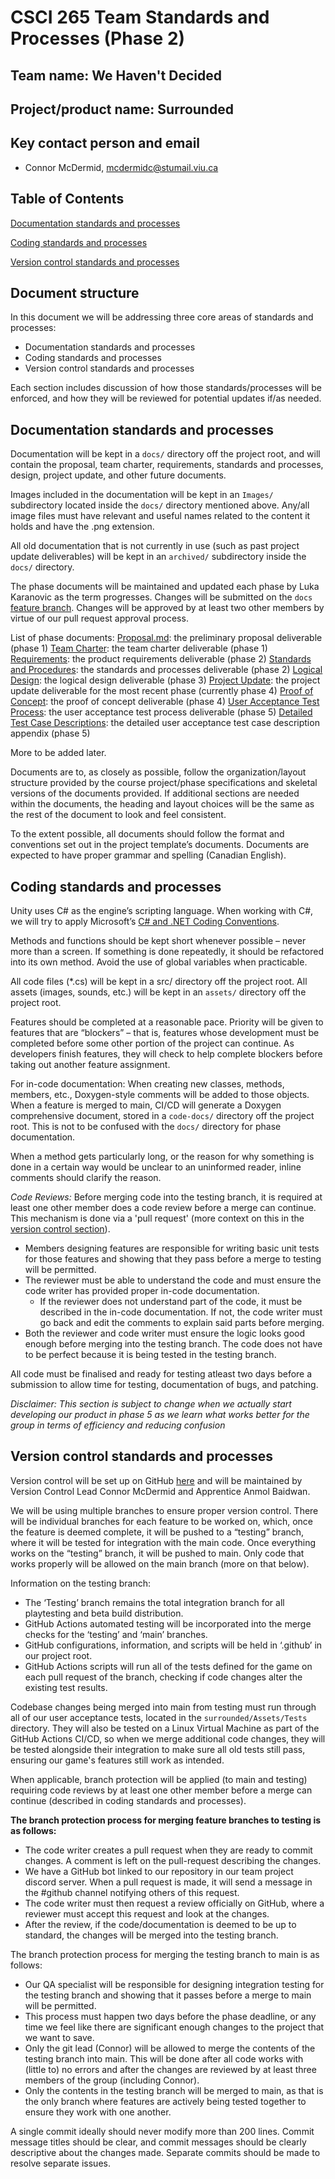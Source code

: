 # CSCI 265 Team Standards and Processes (Phase 2)

## Team name: We Haven't Decided

## Project/product name: Surrounded

## Key contact person and email

 - Connor McDermid, mcdermidc@stumail.viu.ca

## Table of Contents

[Documentation standards and processes](#docs) 

[Coding standards and processes](#code) 

[Version control standards and processes](#vc)

## Document structure

In this document we will be addressing three core areas of standards and processes:
 - Documentation standards and processes
 - Coding standards and processes
 - Version control standards and processes

Each section includes discussion of how those standards/processes will be enforced, and how they will be reviewed for potential updates if/as needed.

## <a name=”docs”></a>Documentation standards and processes

Documentation will be kept in a `docs/` directory off the project root, and will contain the proposal, team charter, requirements, standards and processes, design, project update, and other future documents.

Images included in the documentation will be kept in an `Images/` subdirectory located inside the `docs/` directory mentioned above. 
Any/all image files must have relevant and useful names related to the content it holds and have the .png extension. 

All old documentation that is not currently in use (such as past project update deliverables) will be kept in an `archived/` subdirectory inside the `docs/` directory.

The phase documents will be maintained and updated each phase by Luka Karanovic as the term progresses. Changes will be submitted on the `docs` [feature branch](#vc). Changes will be approved by at least two other members by virtue of our pull request approval process.

List of phase documents:
[Proposal.md](proposal.md): the preliminary proposal deliverable (phase 1)
[Team Charter](charter.md): the team charter deliverable (phase 1)
[Requirements](requirements.md): the product requirements deliverable (phase 2)
[Standards and Procedures](standards.md): the standards and processes deliverable (phase 2)
[Logical Design](logicaldesign.md): the logical design deliverable (phase 3)
[Project Update](update.md): the project update deliverable for the most recent phase (currently phase 4)
[Proof of Concept](proofconcept.md): the proof of concept deliverable (phase 4)
[User Acceptance Test Process](uatesting.md): the user acceptance test process deliverable (phase 5)
[Detailed Test Case Descriptions](testcases.md): the detailed user acceptance test case description appendix (phase 5)

More to be added later.

Documents are to, as closely as possible, follow the organization/layout structure provided by the course project/phase specifications and skeletal versions of the documents provided. If additional sections are needed within the documents, the heading and layout choices will be the same as the rest of the document to look and feel consistent.

To the extent possible, all documents should follow the format and conventions set out in the project template’s documents. Documents are expected to have proper grammar and spelling (Canadian English).

## <a name=”code”></a>Coding standards and processes

Unity uses C# as the engine’s scripting language. When working with C#, we will try to apply Microsoft’s [C# and .NET Coding Conventions](https://learn.microsoft.com/en-us/dotnet/csharp/fundamentals/coding-style/coding-conventions). 

Methods and functions should be kept short whenever possible – never more than a screen. If something is done repeatedly, it should be refactored into its own method. Avoid the use of global variables when practicable.

All code files (\*.cs) will be kept in a src/ directory off the project root. All assets (images, sounds, etc.) will be kept in an `assets/` directory off the project root.

Features should be completed at a reasonable pace. Priority will be given to features that are “blockers” – that is, features whose development must be completed before some other portion of the project can continue.
As developers finish features, they will check to help complete blockers before taking out another feature assignment.

For in-code documentation: When creating new classes, methods, members, etc., Doxygen-style comments will be added to those objects. When a feature is merged to main, CI/CD will generate a Doxygen comprehensive document, stored in a `code-docs/` directory off the project root. This is not to be confused with the `docs/` directory for phase documentation.

When a method gets particularly long, or the reason for why something is done in a certain way would be unclear to an uninformed reader, inline comments should clarify the reason.

*Code Reviews:*
Before merging code into the testing branch, it is required at least one other member does a code review before a merge can continue. This mechanism is done via a 'pull request' (more context on this in the [version control section](#vc)).
* Members designing features are responsible for writing basic unit tests for those features and showing that they pass before a merge to testing will be permitted. 
* The reviewer must be able to understand the code and must ensure the code writer has provided proper in-code documentation. 
    * If the reviewer does not understand part of the code, it must be described in the in-code documentation. If not, the code writer must go back and edit the comments to explain said parts before merging.
* Both the reviewer and code writer must ensure the logic looks good enough before merging into the testing branch. The code does not have to be perfect because it is being tested in the testing branch.

All code must be finalised and ready for testing atleast two days before a submission to allow time for testing, documentation of bugs, and patching.

*Disclaimer: This section is subject to change when we actually start developing our product in phase 5 as we learn what works better for the group in terms of efficiency and reducing confusion*

## <a name=”vc”></a>Version control standards and processes

Version control will be set up on GitHub [here](https://github.com/wehaventdecided/surrounded) and will be maintained by Version Control Lead Connor McDermid and Apprentice Anmol Baidwan.

We will be using multiple branches to ensure proper version control. There will be individual branches for each feature to be worked on, which, once the feature is deemed complete, it will be pushed to a “testing” branch, where it will be tested for integration with the main code. Once everything works on the “testing” branch, it will be pushed to main.
Only code that works properly will be allowed on the main branch (more on that below). 

Information on the testing branch:

* The ‘Testing’ branch remains the total integration branch for all playtesting and beta build distribution.
* GitHub Actions automated testing will be incorporated into the merge checks for the ‘testing’ and ‘main’ branches.
* GitHub configurations, information, and scripts will be held in ‘.github’ in our project root.
* GitHub Actions scripts will run all of the tests defined for the game on each pull request of the branch, checking if code changes alter the existing test results.

Codebase changes being merged into main from testing must run through all of our user acceptance tests, located in the `surrounded/Assets/Tests` directory. They will also be tested on a Linux Virtual Machine as part of the GitHub Actions CI/CD, so when we merge additional code changes, they will be tested alongside their integration to make sure all old tests still pass, ensuring our game's features still work as intended.

When applicable, branch protection will be applied (to main and testing) requiring code reviews by at least one other member before a merge can continue (described in coding standards and processes). 

**The branch protection process for merging feature branches to testing is as follows:**
* The code writer creates a pull request when they are ready to commit changes. A comment is left on the pull-request describing the changes.
* We have a GitHub bot linked to our repository in our team project discord server. When a pull request is made, it will send a message in the #github channel notifying others of this request.
* The code writer must then request a review officially on GitHub, where a reviewer must accept this request and look at the changes.
* After the review, if the code/documentation is deemed to be up to standard, the changes will be merged into the testing branch.

The branch protection process for merging the testing branch to main is as follows:
* Our QA specialist will be responsible for designing integration testing for the testing branch and showing that it passes before a merge to main will be permitted.
* This process must happen two days before the phase deadline, or any time we feel like there are significant enough changes to the project that we want to save.
* Only the git lead (Connor) will be allowed to merge the contents of the testing branch into main. This will be done after all code works with (little to) no errors and after the changes are reviewed by at least three members of the group (including Connor).
* Only the contents in the testing branch will be merged to main, as that is the only branch where features are actively being tested together to ensure they work with one another.

A single commit ideally should never modify more than 200 lines. Commit message titles should be clear, and commit messages should be clearly descriptive about the changes made. Separate commits should be made to resolve separate issues.

